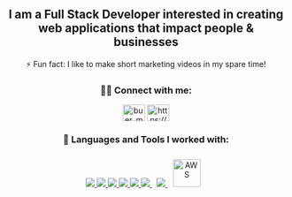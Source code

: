 
<!---
BachAmadou/BachAmadou is a ✨ special ✨ repository because its `README.md` (this file) appears on your GitHub profile.
You can click the Preview link to take a look at your changes.
--->

<!-- <h1 align="center"><img src="https://github.com/MazeBuer/MazeBuer/blob/main/SWEBanner.png"> -->


<h2 align="center">I am a Full Stack Developer interested in creating web applications that impact people & businesses</h2>


<p align="center"> ⚡ Fun fact: I like to make short marketing videos in my spare time! </p>

<h3 align="center">👨‍💻 Connect with me:</h3>
<p align="center">
<a align="center" href="https://twitter.com/BachirA22732750" target="blank">
<img align="center" src="https://raw.githubusercontent.com/rahuldkjain/github-profile-readme-generator/master/src/images/icons/Social/twitter.svg" alt="buer_maze" height="30" width="40" /></a>
<a align="center" href="https://www.linkedin.com/in/bachir-amadou/" target="blank"><img align="center" src="https://raw.githubusercontent.com/rahuldkjain/github-profile-readme-generator/master/src/images/icons/Social/linked-in-alt.svg" alt="https://www.linkedin.com/in/bachir-amadou/" height="30" width="40" /></a>
<p>


 <h3 align="center">🚀 Languages and Tools I worked with:</h3>
<p align="center">
<a href="https://www.java.com" target="_blank"> <img src="https://img.icons8.com/color/48/000000/java-coffee-cup-logo.png"/> </a>
<!-- <a href="https://reactjs.org/" target="_blank"> <img src="https://img.icons8.com/color/48/000000/react-native.png"/> </a> -->
<a href="https://developer.mozilla.org/en-US/docs/Web/JavaScript" target="_blank"> <img src="https://img.icons8.com/color/48/000000/javascript.png"/> </a>
<a href="https://www.w3.org/html/" target="_blank"> <img src="https://img.icons8.com/color/48/000000/html-5.png"/> </a>
<a href="https://www.w3schools.com/css/" target="_blank"> <img src="https://img.icons8.com/color/48/000000/css3.png"/> </a>
<a href="https://getbootstrap.com" target="_blank"> <img src="https://img.icons8.com/color/48/000000/bootstrap.png"/> </a>
<!-- <a href="https://www.python.org" target="_blank"> <img src="https://img.icons8.com/color/48/000000/python.png"/> </a> -->
<!-- <a style="padding-right:8px;" href="https://nodejs.org" target="_blank"> <img src="https://img.icons8.com/color/48/000000/nodejs.png"/> </a> -->
<a style="padding-right:8px;" href="https://www.mysql.com/" target="_blank"> <img src="https://img.icons8.com/fluent/50/000000/mysql-logo.png"/> </a>
<a href="https://git-scm.com/" target="_blank"> <img src="https://img.icons8.com/color/48/000000/git.png"/> </a>
<!-- <a href="https://redux.js.org" target="_blank"> <img src="https://img.icons8.com/color/48/000000/redux.png"/> </a> -->
<a> <img style="margin: 10px" src="https://profilinator.rishav.dev/skills-assets/amazonwebservices-original-wordmark.svg" alt="AWS" height="50"/></a>
</p>


<!-- <table bordercolor="#ff69b4">
<tr>
<td width="50%" valign="top">
<h3 align="center">Educational Space Exploration</h3>
<br />
<a target="_blank" href="https://explorenasa.netlify.app/"></a>
<br />
 
 
<p align="center">
<a href="https://github.com/MazeBuer/NASAExploration.git" target="_blank">
<img/>
</a>
<a href="https://explorenasa.netlify.app/" target="_blank"></a>
</p>
 
 
<p><strong>JavaScript, Node.JS, Express, NASA API</strong> - Educational platform where you can explore NASA's space photos based on planet and date. Don't forget to meet the brave astronauts!</p>
</td>
<td width="50%" valign="top">
<h3 align="center">Federation Field Guide for Aliens</h3>
<br />
<a target="_blank" href="https://startrekalienguide.netlify.app/"></a>
<br />
 
 
<p align="center">
<a href="https://github.com/MazeBuer/StarTrek-API.git" target="_blank"></a>
<a href="https://startrekalienguide.netlify.app/" target="_blank">
<img src="https://img.shields.io/static/v1?label=|&message=WEBSITE&color=ff69b4&style=plastic&logo=wordpress&logo-color=white"/></a>
</p>
 
 
<p><strong>JavaScript, Node.JS, Express, RestAPI, MongoDB </strong> - The Star Trek alien guide gives you details about your favorite species including an image, their homeworld, and a character.</p>
</td>
</tr>
<tr>
<td width="50%" valign="top">
<h3 align="center">Belmont Listing</h3>
<br />
<a target="_blank" href="https://belmontlisting.netlify.app/"></a>
<br />
 
 
 
<p align="center">
<a href="https://github.com/MazeBuer/RealEstateListing.git" target="_blank"></a>
<a href="https://belmontlisting.netlify.app/" target="_blank">
<img src="https://img.shields.io/static/v1?label=|&message=WEBSITE&color=ff69b4&style=plastic&logo=wordpress&logo-color=white"/></a>
</p>
 
 
 
<p><strong>HTML, CSS, & Javascript</strong> - New property listing for Realtor marketing purpose to increase traffic flow of potential buyers.</p>
</td>
<td width="50%" valign="top">
<h3 align="center">MazeBuer.com</h3>
<br />
<a target="_blank" href="https://mazebuer.com/"></a>
<br />
 
 
<p align="center">
<a href="https://github.com/MazeBuer/MazeBuer.com.git" target="_blank"></a>
<a href="https://mazebuer.com/" target="_blank">
<img src="https://img.shields.io/static/v1?label=|&message=WEBSITE&color=ff69b4&style=plastic&logo=wordpress&logo-color=white"/>
</a>
</p>
<p><strong>HTML, CSS, & Javascript</strong> - Portfolio Site including links to my projects and ways to get in contact with me.</p>
</td>
</tr>
 
</table

 -->
